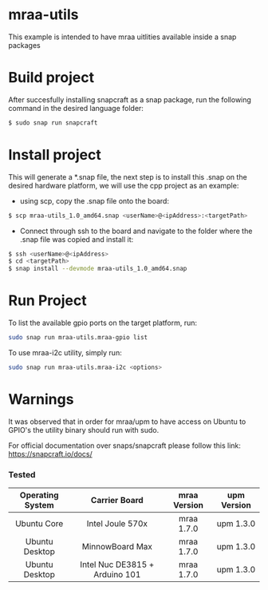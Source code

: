 # mraa-utils 

This example is intended to have mraa uitlities available inside a snap packages

# Build project
After succesfully installing snapcraft as a snap package, run the following command in the desired language folder:
```sh
$ sudo snap run snapcraft
```

# Install project

This will generate a *.snap file, the next step is to install this .snap on the desired hardware platform, we will use the cpp project as an example:
  - using scp, copy the .snap file onto the board:
```sh
$ scp mraa-utils_1.0_amd64.snap <userName>@<ipAddress>:<targetPath>
```
  - Connect through ssh to the board and navigate to the folder where the .snap file was copied and install it:
```sh
$ ssh <userName>@<ipAddress>
$ cd <targetPath>
$ snap install --devmode mraa-utils_1.0_amd64.snap
```

# Run Project

To list the available gpio ports on the target platform, run:

```sh
sudo snap run mraa-utils.mraa-gpio list
```

To use mraa-i2c utility, simply run:

```sh
sudo snap run mraa-utils.mraa-i2c <options>
```
   
# Warnings   
  
   It was observed that in order for mraa/upm to have access on Ubuntu to GPIO's the utility binary should run with sudo.
   
   
   For official documentation over snaps/snapcraft please follow this link:
   https://snapcraft.io/docs/


### Tested
|	Operating System	|	Carrier Board	|	mraa Version	|	upm Version	    |
|:---------------------:|:-----------------:|:-----------------:|:-----------------:|
|	Ubuntu Core			|  Intel Joule 570x	|	mraa 1.7.0		|	upm 1.3.0		|   
|	Ubuntu Desktop		|  MinnowBoard Max 	|	mraa 1.7.0		|	upm 1.3.0		|  
|	Ubuntu Desktop		|  Intel Nuc DE3815 + Arduino 101	|	mraa 1.7.0		|	upm 1.3.0		| 